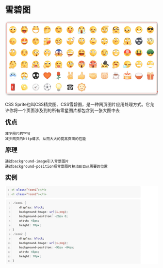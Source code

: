 <h1>雪碧图</h1>

![Alt text](image.png)

CSS Sprite也叫CSS精灵图、CSS雪碧图，是一种网页图片应用处理方式。它允许你将一个页面涉及到的所有零星图片都包含到一张大图中去

<b style="font-size:20px">优点</b>

    减少图片的字节
    减少网页的http请求，从而大大的提高页面的性能

<b style="font-size:20px">原理</b>

    通过background-image引入背景图片
    通过background-position把背景图片移动到自己需要的位置

<b style="font-size:20px">实例</b>

![Alt text](image-1.png)